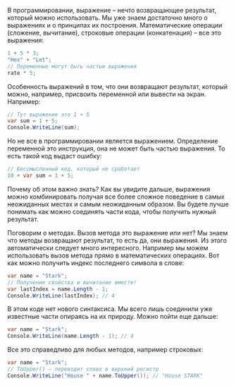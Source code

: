 
В программировании, выражение – нечто возвращающее результат, который можно использовать. Мы уже знаем достаточно много о выражениях и о принципах их построения. Математические операции (сложение, вычитание), строковые операции (конкатенация) – все это выражения:

```cs
1 + 5 * 3;
"Hex" + "Let";
// Переменные могут быть частью выражения
rate * 5;
```

Особенность выражений в том, что они возвращают результат, который можно, например, присвоить переменной или вывести на экран. Например:

```cs
// Тут выражение это 1 + 5
var sum = 1 + 5;
Console.WriteLine(sum);
```

Но не все в программировании является выражением. Определение переменной это инструкция, она не может быть частью выражения. То есть такой код выдаст ошибку:

```cs
// Бессмысленный код, который не сработает
10 + var sum = 1 + 5;
```

Почему об этом важно знать? Как вы увидите дальше, выражения можно комбинировать получая все более сложное поведение в самых неожиданных местах и самым неожиданным образом. Вы будете лучше понимать как можно соединять части кода, чтобы получить нужный результат.

Поговорим о методах. Вызов метода это выражение или нет? Мы знаем что методы возвращают результат, то есть да, они выражения. Из этого автоматически следует много интересного. Например мы можем использовать вызов метода прямо в математических операциях. Вот как можно получить индекс последнего символа в слове:

```cs
var name = "Stark";
// Получение свойства и вычитание вместе!
var lastIndex = name.Length - 1;
Console.WriteLine(lastIndex); // 4
```

В этом коде нет нового синтаксиса. Мы всего лишь соединили уже известные части опираясь на их природу. Можно пойти еще дальше:

```cs
var name = "Stark";
Console.WriteLine(name.Length - 1); // 4
```

Все это справедливо для любых методов, например строковых:

```cs
var name = "Stark";
// ToUpper() – переводит слово в верхний регистр
Console.WriteLine("House " + name.ToUpper()); // "House STARK"
```
